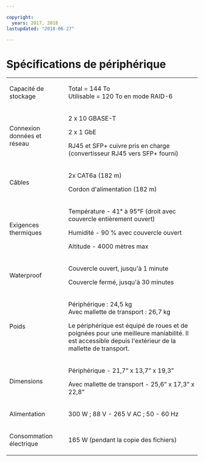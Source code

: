```yaml
---

copyright:
  years: 2017, 2018
lastupdated: "2018-06-27"

---
```



# Spécifications de périphérique

<table role="presentation">
        <colgroup>
          <col/>
          <col/>
        </colgroup>
          <tr>
            <td><p>Capacité de stockage</p></td>
            <td>
              <p>Total = 144 To<br/>Utilisable = 120 To en mode RAID-6</p>
            </td>
          </tr>
          <tr>
            <td><p>Connexion données et réseau</p></td>
            <td>
              <p>2 x 10 GBASE-T</p>
              <p>2 x 1 GbE</p>
              <p>RJ45 et SFP+ cuivre pris en charge <br/> (convertisseur RJ45 vers SFP+ fourni)</p>
            </td>
          </tr>
          <tr>
            <td><p>Câbles</p></td>
            <td>
              <p>2x CAT6a (182 m)</p>
              <p>Cordon d'alimentation (182 m)</p>
            </td>
          </tr>
          <tr>
            <td><p>Exigences thermiques</p></td>
            <td>
              <p>Température -  41° à 95°F (droit avec couvercle entièrement ouvert)</p>
              <p>Humidité - 90 % avec couvercle ouvert</p>
              <p>Altitude - 4000 mètres max</p>
            </td>
          </tr>
          <tr>
            <td><p>Waterproof</p></td>
            <td>
              <p>Couvercle ouvert, jusqu'à 1 minute</p>
              <p>Couvercle fermé, jusqu'à 30 minutes</p>
            </td>
          </tr>
          <tr>
            <td><p>Poids</p></td>
            <td>
              <p>Périphérique : 24,5 kg<br/>Avec mallette de transport : 26,7 kg</p>
              <p>Le périphérique est équipé de roues et de poignées pour une meilleure maniabilité. Il est accessible depuis l'extérieur de la mallette de transport. </p>
            </td>
          </tr>
          <tr>
            <td><p>Dimensions</p></td>
            <td>
              <p>Périphérique - 21,7” x 13,7” x 19,3”</p>
              <p>Avec mallette de transport - 25,6” x 17,3” x 22,8”</p>
            </td>
          </tr>
          <tr>
            <td><p>Alimentation</p></td>
            <td>
              <p>300 W ; 88 V - 265 V AC ; 50 - 60 Hz</p>
            </td>
          </tr>
          <tr>
            <td><p>Consommation électrique</p></td>
            <td>
              <p>165 W (pendant la copie des fichiers)</p>
            </td>
          </tr>
</table>
